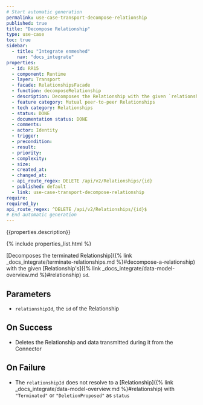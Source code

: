 ```yaml
---
# Start automatic generation
permalink: use-case-transport-decompose-relationship
published: true
title: "Decompose Relationship"
type: use-case
toc: true
sidebar:
  - title: "Integrate enmeshed"
    nav: "docs_integrate"
properties:
  - id: RR15
  - component: Runtime
  - layer: Transport
  - facade: RelationshipsFacade
  - function: decomposeRelationship
  - description: Decomposes the Relationship with the given `relationshipId`.
  - feature category: Mutual peer-to-peer Relationships
  - tech category: Relationships
  - status: DONE
  - documentation status: DONE
  - comments:
  - actor: Identity
  - trigger:
  - precondition:
  - result:
  - priority:
  - complexity:
  - size:
  - created_at:
  - changed_at:
  - api_route_regex: DELETE /api/v2/Relationships/{id}
  - published: default
  - link: use-case-transport-decompose-relationship
require:
required_by:
api_route_regex: ^DELETE /api/v2/Relationships/{id}$
# End automatic generation
---
```


{{properties.description}}

{% include properties_list.html %}

[Decomposes the terminated Relationship]({% link _docs_integrate/terminate-relationships.md %}#decompose-a-relationship) with the given [Relationship's]({% link _docs_integrate/data-model-overview.md %}#relationship) `id`.

## Parameters

- `relationshipId`, the `id` of the Relationship

## On Success

- Deletes the Relationship and data transmitted during it from the Connector

## On Failure

- The `relationshipId` does not resolve to a [Relationship]({% link _docs_integrate/data-model-overview.md %}#relationship) with `"Terminated"` or `"DeletionProposed"` as `status`
